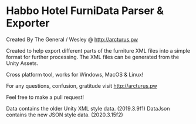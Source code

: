# Habbo Hotel FurniData Parser & Exporter

Created By The General / Wesley @ http://arcturus.pw

Created to help export different parts of the furniture XML files into a simple format for further processing. The XML files can be generated from the Unity Assets.

Cross platform tool, works for Windows, MacOS & Linux!

For any questions, confusion, gratitude visit http://arcturus.pw

Feel free to make a pull request!

Data contains the older Unity XML style data. (2019.3.9f1)
DataJson contains the new JSON style data. (2020.3.15f2)
